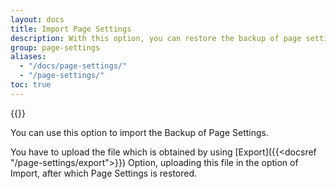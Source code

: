 ```yaml
---
layout: docs
title: Import Page Settings
description: With this option, you can restore the backup of page settings.
group: page-settings
aliases:
  - "/docs/page-settings/"
  - "/page-settings/"
toc: true
---
```


{{<img page-settings-import.png>}}

You can use this option to import the Backup of Page Settings.

You have to upload the file which is obtained by using [Export]({{<docsref "/page-settings/export">}}) Option, uploading this file in the option of Import, after which Page Settings is restored.